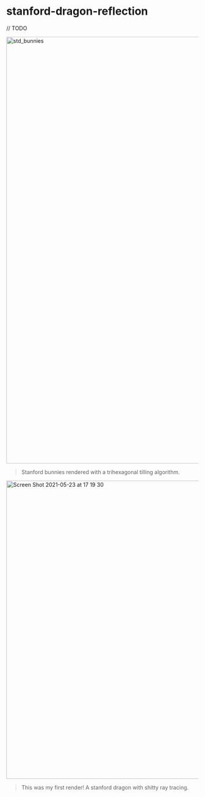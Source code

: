 # stanford-dragon-reflection
// TODO

<img width="1116" alt="std_bunnies" src="https://user-images.githubusercontent.com/83437383/149600775-a79c825b-def3-45b4-811b-92e13a6a0da9.png">

> Stanford bunnies rendered with a trihexagonal tilling algorithm.

<img width="780" alt="Screen Shot 2021-05-23 at 17 19 30" src="https://user-images.githubusercontent.com/83437383/119397832-ef8ad680-bc93-11eb-92ea-3da74f1be8f8.png">

> This was my first render! A stanford dragon with shitty ray tracing.
